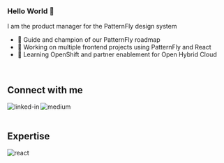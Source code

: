 ### Hello World 👋
I am the product manager for the PatternFly design system
- 🌱 Guide and champion of our PatternFly roadmap
- 🔭 Working on multiple frontend projects using PatternFly and React
- 🌱 Learning OpenShift and partner enablement for Open Hybrid Cloud
<br>

## Connect with me


[<img align="left" alt="linked-in" src="https://img.shields.io/badge/linkedin-%230077B5.svg?&style=for-the-badge&logo=linkedin&logoColor=white" />](https://www.linkedin.com/in/jan-wright-7848b21b)
[<img align="left" alt="medium" src="https://img.shields.io/badge/medium-%2312100E.svg?&style=for-the-badge&logo=medium&logoColor=white" />](https://medium.com/@jawright)
<br>
<br>
## Expertise
<img align="left" alt="react" src="https://img.shields.io/badge/react%20-%2320232a.svg?&style=for-the-badge&logo=react&logoColor=%2361DAFB" />


<br>
